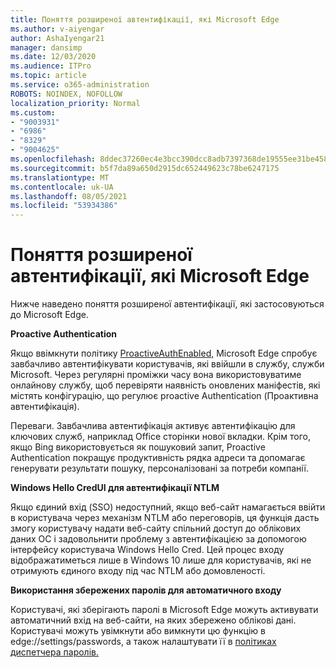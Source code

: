 ```yaml
---
title: Поняття розширеної автентифікації, які Microsoft Edge
ms.author: v-aiyengar
author: AshaIyengar21
manager: dansimp
ms.date: 12/03/2020
ms.audience: ITPro
ms.topic: article
ms.service: o365-administration
ROBOTS: NOINDEX, NOFOLLOW
localization_priority: Normal
ms.custom:
- "9003931"
- "6986"
- "8329"
- "9004625"
ms.openlocfilehash: 8ddec37260ec4e3bcc390dcc8adb7397368de19555ee31be458be033d3886386
ms.sourcegitcommit: b5f7da89a650d2915dc652449623c78be6247175
ms.translationtype: MT
ms.contentlocale: uk-UA
ms.lasthandoff: 08/05/2021
ms.locfileid: "53934386"
---
```

# <a name="advanced-authentication-concepts-applicable-to-microsoft-edge"></a>Поняття розширеної автентифікації, які Microsoft Edge

Нижче наведено поняття розширеної автентифікації, які застосовуються до Microsoft Edge.

**Proactive Authentication**

Якщо ввімкнути політику [ProactiveAuthEnabled,](https://go.microsoft.com/fwlink/?linkid=2134621) Microsoft Edge спробує завбачливо автентифікувати користувачів, які ввійшли в службу, служби Microsoft. Через регулярні проміжки часу вона використовуватиме онлайнову службу, щоб перевіряти наявність оновлених маніфестів, які містять конфігурацію, що регулює proactive Authentication (Проактивна автентифікація).

Переваги. Завбачлива автентифікація активує автентифікацію для ключових служб, наприклад Office сторінки нової вкладки. Крім того, якщо Bing використовується як пошуковий запит, Proactive Authentication покращує продуктивність рядка адреси та допомагає генерувати результати пошуку, персоналізовані за потреби компанії.

**Windows Hello CredUI для автентифікації NTLM**

Якщо єдиний вхід (SSO) недоступний, якщо веб-сайт намагається ввійти в користувача через механізм NTLM або переговорів, ця функція дасть змогу користувачу надати веб-сайту спільний доступ до облікових даних ОС і задовольнити проблему з автентифікацією за допомогою інтерфейсу користувача Windows Hello Cred. Цей процес входу відображатиметься лише в Windows 10 лише для користувачів, які не отримують єдиного входу під час NTLM або домовленості.

**Використання збережених паролів для автоматичного входу**

Користувачі, які зберігають паролі в Microsoft Edge можуть активувати автоматичний вхід на веб-сайти, на яких збережено облікові дані. Користувачі можуть увімкнути або вимкнути цю функцію в edge://settings/passwords, а також налаштувати її в [політиках диспетчера паролів.](https://go.microsoft.com/fwlink/?linkid=2134622)
